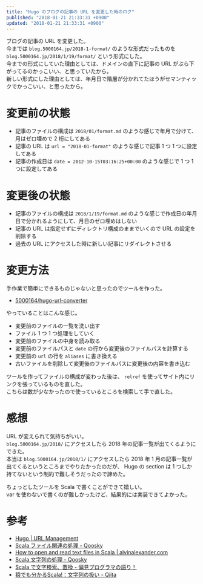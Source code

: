 ```yaml
---
title: "Hugo のブログの記事の URL を変更した時のログ"
published: "2018-01-21 21:33:31 +0900"
updated: "2018-01-21 21:33:31 +0900"
---
```


ブログの記事の URL を変更した。  
今までは `blog.5000164.jp/2018-1-format/` のような形式だったものを `blog.5000164.jp/2018/1/19/format/` という形式にした。  
今までの形式にしていた理由としては、ドメインの直下に記事の URL がぶら下がってるのかっこいい、と思っていたから。  
新しい形式にした理由としては、年月日で階層が分かれてたほうがセマンティックでかっこいい、と思ったから。

# 変更前の状態

- 記事のファイルの構成は `2018/01/format.md` のような感じで年月で分けて、月はゼロ埋めで 2 桁にしてある
- 記事の URL は `url = "2018-01-format"` のような感じで記事 1 つ 1 つに設定してある
- 記事の作成日は `date = 2012-10-15T03:16:25+00:00` のような感じで 1 つ 1 つに設定してある

# 変更後の状態

- 記事のファイルの構成は `2018/1/19/format.md` のような感じで作成日の年月日で分かれるようにして、月日のゼロ埋めはしない
- 記事の URL は指定せずにディレクトリ構成のままでいくので URL の設定を削除する
- 過去の URL にアクセスした時に新しい記事にリダイレクトさせる

# 変更方法

手作業で簡単にできるものじゃないと思ったのでツールを作った。

- [5000164/hugo-url-converter](https://github.com/5000164/hugo-url-converter)

やっていることはこんな感じ。

- 変更前のファイルの一覧を洗い出す
- ファイル 1 つ 1 つ処理をしていく
- 変更前のファイルの中身を読み取る
- 変更前のファイルパスと `date` の行から変更後のファイルパスを計算する
- 変更前の `url` の行を `aliases` に書き換える
- 古いファイルを削除して変更後のファイルパスに変更後の内容を書き込む

ツールを作ってファイルの構成が変わった後は、 `relref` を使ってサイト内にリンクを張っているものを直した。  
こちらは数が少なかったので使っているところを検索して手で直した。

# 感想

URL が変えられて気持ちがいい。  
`blog.5000164.jp/2018/` にアクセスしたら 2018 年の記事一覧が出てくるようにできた。  
本当は `blog.5000164.jp/2018/1/` にアクセスしたら 2018 年 1 月の記事一覧が出てくるというところまでやりたかったのだが、 Hugo の section は 1 つしか持てないという制約で難しそうだったので諦めた。

ちょっとしたツールを Scala で書くことができて嬉しい。  
var を使わないで書くのが難しかったけど、結果的には実装できてよかった。

# 参考

- [Hugo | URL Management](https://gohugo.io/content-management/urls/)
- [Scala ファイル関連の処理 - Qoosky](https://www.qoosky.io/techs/f7851bb2e4)
- [How to open and read text files in Scala | alvinalexander.com](https://alvinalexander.com/scala/how-to-open-read-text-files-in-scala-cookbook-examples)
- [Scala 文字列の処理 - Qoosky](https://www.qoosky.io/techs/86c5883115)
- [Scala で文字検索、置換 - 偏見プログラマの語り！](http://pg-kura.hatenablog.com/entry/20110730/1312009793)
- [猿でも分かるScala!：文字列の扱い - Qiita](https://qiita.com/msano/items/efd05e7677badf2efcf8)
